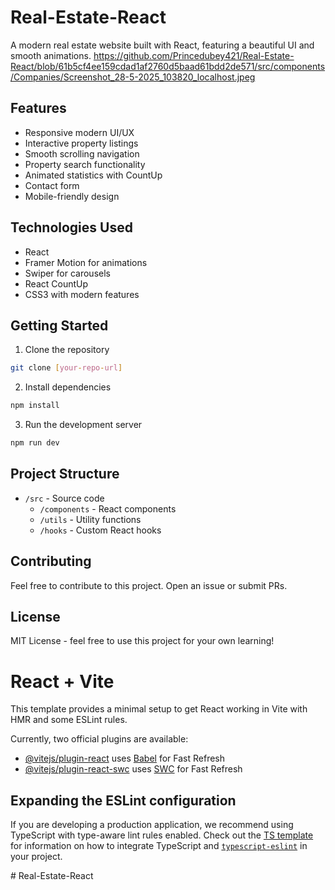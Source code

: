 # Real-Estate-React

A modern real estate website built with React, featuring a beautiful UI and smooth animations.
https://github.com/Princedubey421/Real-Estate-React/blob/61b5cf4ee159cdad1af2760d5baad61bdd2de571/src/components/Companies/Screenshot_28-5-2025_103820_localhost.jpeg

## Features

- Responsive modern UI/UX
- Interactive property listings
- Smooth scrolling navigation
- Property search functionality
- Animated statistics with CountUp
- Contact form
- Mobile-friendly design

## Technologies Used

- React
- Framer Motion for animations
- Swiper for carousels
- React CountUp
- CSS3 with modern features

## Getting Started

1. Clone the repository
```bash
git clone [your-repo-url]
```

2. Install dependencies
```bash
npm install
```

3. Run the development server
```bash
npm run dev
```

## Project Structure

- `/src` - Source code
  - `/components` - React components
  - `/utils` - Utility functions
  - `/hooks` - Custom React hooks

## Contributing

Feel free to contribute to this project. Open an issue or submit PRs.

## License

MIT License - feel free to use this project for your own learning!

# React + Vite

This template provides a minimal setup to get React working in Vite with HMR and some ESLint rules.

Currently, two official plugins are available:

- [@vitejs/plugin-react](https://github.com/vitejs/vite-plugin-react/blob/main/packages/plugin-react) uses [Babel](https://babeljs.io/) for Fast Refresh
- [@vitejs/plugin-react-swc](https://github.com/vitejs/vite-plugin-react/blob/main/packages/plugin-react-swc) uses [SWC](https://swc.rs/) for Fast Refresh

## Expanding the ESLint configuration

If you are developing a production application, we recommend using TypeScript with type-aware lint rules enabled. Check out the [TS template](https://github.com/vitejs/vite/tree/main/packages/create-vite/template-react-ts) for information on how to integrate TypeScript and [`typescript-eslint`](https://typescript-eslint.io) in your project.

#   R e a l - E s t a t e - R e a c t 
 
 
